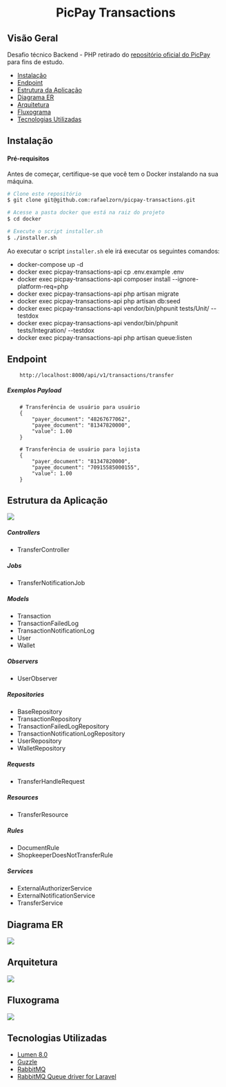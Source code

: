 <h1 align="center">PicPay Transactions</h1>

## Visão Geral

Desafio técnico Backend - PHP retirado do [repositório oficial do PicPay ](https://github.com/PicPay/picpay-desafio-backend) para fins de estudo.

* [Instalação](#Instalação)
* [Endpoint](#Endpoint)
* [Estrutura da Aplicação](#estrutura-da-aplicação)
* [Diagrama ER](#diagrama-er)
* [Arquitetura](#arquitetura)
* [Fluxograma](#fluxograma)
* [Tecnologias Utilizadas](#tecnologias-utilizadas)

## Instalação

#### Pré-requisitos

Antes de começar, certifique-se que você tem o Docker instalando na sua máquina.

```bash
# Clone este repositório
$ git clone git@github.com:rafaelzorn/picpay-transactions.git

# Acesse a pasta docker que está na raiz do projeto
$ cd docker

# Execute o script installer.sh
$ ./installer.sh
```

Ao executar o script ``installer.sh`` ele irá executar os seguintes comandos:

- docker-compose up -d
- docker exec picpay-transactions-api cp .env.example .env
- docker exec picpay-transactions-api composer install --ignore-platform-req=php
- docker exec picpay-transactions-api php artisan migrate
- docker exec picpay-transactions-api php artisan db:seed
- docker exec picpay-transactions-api vendor/bin/phpunit tests/Unit/ --testdox
- docker exec picpay-transactions-api vendor/bin/phpunit tests/Integration/ --testdox
- docker exec picpay-transactions-api php artisan queue:listen

## Endpoint

```
    http://localhost:8000/api/v1/transactions/transfer
```

##### Exemplos Payload

```
    # Transferência de usuário para usuário
    {
	    "payer_document": "48267677062",
	    "payee_document": "81347820000",
	    "value": 1.00
    }

    # Transferência de usuário para lojista
    {
	    "payer_document": "81347820000",
	    "payee_document": "70915585000155",
	    "value": 1.00
    }
```

## Estrutura da Aplicação

<img src="./documentation/skeleton.png" />

##### Controllers
- TransferController

##### Jobs
- TransferNotificationJob

##### Models
- Transaction
- TransactionFailedLog
- TransactionNotificationLog
- User
- Wallet

##### Observers
- UserObserver

##### Repositories
- BaseRepository
- TransactionRepository
- TransactionFailedLogRepository
- TransactionNotificationLogRepository
- UserRepository
- WalletRepository

##### Requests
- TransferHandleRequest

##### Resources
- TransferResource

##### Rules
- DocumentRule
- ShopkeeperDoesNotTransferRule

##### Services
- ExternalAuthorizerService
- ExternalNotificationService
- TransferService

## Diagrama ER

<img src="./documentation/diagrama-er.png" />

## Arquitetura

<img src="./documentation/arquitetura.png" />

## Fluxograma

<img src="./documentation/fluxograma.png" />

## Tecnologias Utilizadas

- [Lumen 8.0](https://lumen.laravel.com/)
- [Guzzle](https://github.com/guzzle/guzzle)
- [RabbitMQ](https://www.rabbitmq.com/)
- [RabbitMQ Queue driver for Laravel](https://github.com/vyuldashev/laravel-queue-rabbitmq)
